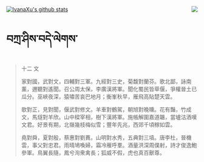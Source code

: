 [![IvanaXu's github stats](https://github-readme-stats.vercel.app/api?username=IvanaXu)](https://github.com/anuraghazra/github-readme-stats)
<img align="right" src="https://github-readme-stats.vercel.app/api/top-langs/?username=IvanaXu&langs_count=3&theme=graywhite" />
# བཀྲ་ཤིས་བདེ་ལེགས་
> 十二 文
> 
> 家對國，武對文，四輔對三軍。九經對三史，菊馥對蘭芬。歌北鄙，詠南薰，邇聽對遙聞。召公周太保，李廣漢將軍。聞化蜀民皆草偃，爭權晉土已瓜分。巫峽夜深，猿嘯苦哀巴地月；衡峯秋早，雁飛高貼楚天雲。
> 
> 欹對正，見對聞，偃武對修文。羊車對鶴駕，朝旭對晚曛。花有豔，竹成文，馬燧對羊欣。山中樑宰相，樹下漢將軍。施帳解圍嘉道韞，當壚沽酒嘆文君。好景有期，北嶺幾枝梅似雪；豐年先兆，西郊千頃稼如雲。
> 
> 堯對舜，夏對殷，蔡惠對劉蕡。山明對水秀，五典對三墳。唐李杜，晉機雲，事父對忠君。雨晴鳩喚婦，霜冷雁呼羣。酒量洪深周僕射，詩才俊逸鮑參軍。鳥翼長隨，鳳兮洵衆禽長；狐威不假，虎也真百獸尊。
>